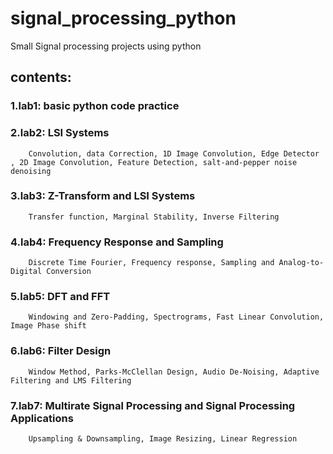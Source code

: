 # signal_processing_python

Small Signal processing projects using python

  ## contents:
   ### 1.lab1: basic python code practice
   ### 2.lab2: LSI Systems 
        Convolution, data Correction, 1D Image Convolution, Edge Detector , 2D Image Convolution, Feature Detection, salt-and-pepper noise denoising
   ### 3.lab3: Z-Transform and LSI Systems 
        Transfer function, Marginal Stability, Inverse Filtering
   ### 4.lab4: Frequency Response and Sampling 
        Discrete Time Fourier, Frequency response, Sampling and Analog-to-Digital Conversion
   ### 5.lab5: DFT and FFT 
        Windowing and Zero-Padding, Spectrograms, Fast Linear Convolution, Image Phase shift
   ### 6.lab6: Filter Design 
        Window Method, Parks-McClellan Design, Audio De-Noising, Adaptive Filtering and LMS Filtering
   ### 7.lab7: Multirate Signal Processing and Signal Processing Applications 
        Upsampling & Downsampling, Image Resizing, Linear Regression
    
    
